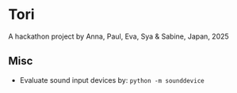 # Tori
A hackathon project by Anna, Paul, Eva, Sya & Sabine, Japan, 2025

## Misc
* Evaluate sound input devices by: `python -m sounddevice`